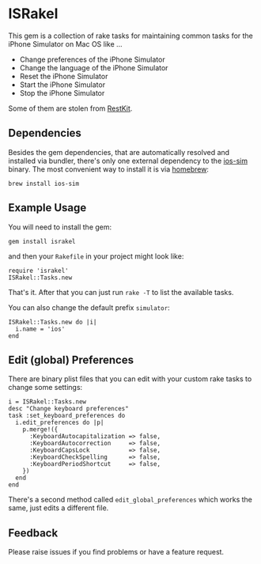 # ISRakel

This gem is a collection of rake tasks for maintaining common tasks
for the iPhone Simulator on Mac OS like ...

* Change preferences of the iPhone Simulator
* Change the language of the iPhone Simulator
* Reset the iPhone Simulator
* Start the iPhone Simulator
* Stop the iPhone Simulator

Some of them are stolen from [RestKit](https://github.com/RestKit/RestKit).

## Dependencies

Besides the gem dependencies, that are automatically resolved and
installed via bundler, there's only one external dependency to the
[ios-sim](https://github.com/phonegap/ios-sim) binary. The most
convenient way to install it is via
[homebrew](http://mxcl.github.com/homebrew/):

    brew install ios-sim

## Example Usage

You will need to install the gem:

	gem install israkel

and then your `Rakefile` in your project might look like:

	require 'israkel'
    ISRakel::Tasks.new

That's it. After that you can just run `rake -T` to list the available tasks.

You can also change the default prefix `simulator`:

    ISRakel::Tasks.new do |i|
      i.name = 'ios'
    end

## Edit (global) Preferences

There are binary plist files that you can edit with your custom rake
tasks to change some settings:

    i = ISRakel::Tasks.new
    desc "Change keyboard preferences"
    task :set_keyboard_preferences do
      i.edit_preferences do |p|
        p.merge!({
          :KeyboardAutocapitalization => false,
          :KeyboardAutocorrection     => false,
          :KeyboardCapsLock           => false,
          :KeyboardCheckSpelling      => false,
          :KeyboardPeriodShortcut     => false,
        })
      end
    end

There's a second method called `edit_global_preferences` which works
the same, just edits a different file.

## Feedback

Please raise issues if you find problems or have a feature request.
